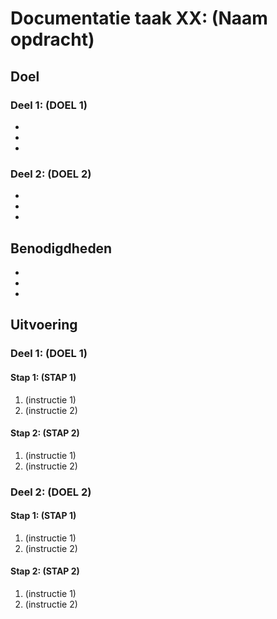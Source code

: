 # Documentatie taak XX: (Naam opdracht)

## Doel
### Deel 1: (DOEL 1)
- 
- 
- 
### Deel 2: (DOEL 2)
- 
-
-

## Benodigdheden
-
-
-

## Uitvoering
### Deel 1: (DOEL 1)
#### Stap 1: (STAP 1)
  1. (instructie 1)
  2. (instructie 2)
  
#### Stap 2: (STAP 2)
  1. (instructie 1)
  2. (instructie 2)

### Deel 2: (DOEL 2)
#### Stap 1: (STAP 1)
  1. (instructie 1)
  2. (instructie 2)

#### Stap 2: (STAP 2)
  1. (instructie 1)
  2. (instructie 2)
  
